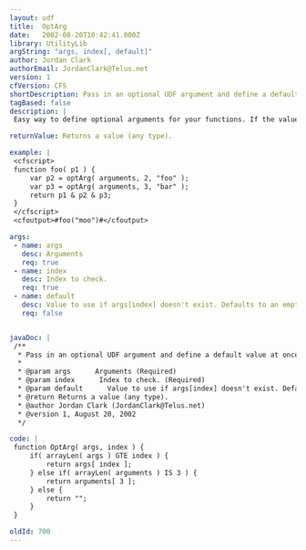 ```yaml
---
layout: udf
title:  OptArg
date:   2002-08-20T10:42:41.000Z
library: UtilityLib
argString: "args, index[, default]"
author: Jordan Clark
authorEmail: JordanClark@Telus.net
version: 1
cfVersion: CF5
shortDescription: Pass in an optional UDF argument and define a default value at once.
tagBased: false
description: |
 Easy way to define optional arguments for your functions. If the value isn't passed in, the local variable is still created.

returnValue: Returns a value (any type).

example: |
 <cfscript>
 function foo( p1 ) {
     var p2 = optArg( arguments, 2, "foo" );
     var p3 = optArg( arguments, 3, "bar" );
     return p1 & p2 & p3;
 }
 </cfscript>
 <cfoutput>#foo("moo")#</cfoutput>

args:
 - name: args
   desc: Arguments
   req: true
 - name: index
   desc: Index to check.
   req: true
 - name: default
   desc: Value to use if args[index] doesn't exist. Defaults to an empty string.
   req: false


javaDoc: |
 /**
  * Pass in an optional UDF argument and define a default value at once.
  * 
  * @param args      Arguments (Required)
  * @param index      Index to check. (Required)
  * @param default      Value to use if args[index] doesn't exist. Defaults to an empty string. (Optional)
  * @return Returns a value (any type). 
  * @author Jordan Clark (JordanClark@Telus.net) 
  * @version 1, August 20, 2002 
  */

code: |
 function OptArg( args, index ) {
     if( arrayLen( args ) GTE index ) {
         return args[ index ];
     } else if( arrayLen( arguments ) IS 3 ) {
         return arguments[ 3 ];
     } else {
         return "";
     }
 }

oldId: 700
---
```



